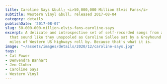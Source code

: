 ```yaml
---
title: Caroline Says &bull; <i>50,000,000 Million Elvis Fans</i>
subtitle: Western Vinyl &bull; released 2017-08-04
category: details
publishDate: '2017-08-07'
slug: 50-000-000-million-elvis-fans-caroline-says
excerpt: A delicate and introspective set of self-recorded songs from an Alabama native
  that sound like they unspooled as Caroline Sallee sat by a Greyhound window, watching
  miles of Western US highways roll by. Because that's what it is.
image: "~/assets/images/details/2020/12/caroline-says.jpg"
tags:
- Cat Power
- Denvendra Banhart
- Jen Cloher
- Caroline Says
- Western Vinyl
---
```


